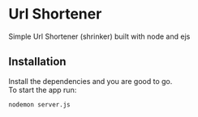 # Url Shortener

Simple Url Shortener (shrinker) built with node and ejs

## Installation

Install the dependencies and you are good to go.\
To start the app run:
```
nodemon server.js 
``` 
